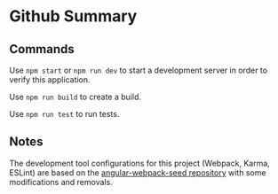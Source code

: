 # Github Summary 

## Commands

Use `npm start` or `npm run dev` to start a development server in order to verify this application.

Use `npm run build` to create a build.

Use `npm run test` to run tests.

## Notes

The development tool configurations for this project (Webpack, Karma, ESLint) are based on the [angular-webpack-seed repository](https://github.com/zxbodya/angular-webpack-seed) with some modifications and removals.

